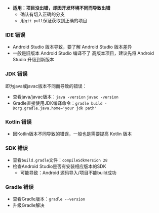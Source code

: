 - **适用：项目没出错，却因开发环境不同而导致出错**
  - 确认有切入正确的分支
  - 用`git pull`保证获取到正确的项目

### IDE 错误

- Android Studio 版本导致，要了解 Android Studio 版本差异
- 一般是旧版本 Android Studio 编译不了 高版本项目，建议先将 Android Studio 升级到新版本

### JDK 错误

即为java或javac版本不同而导致的错误：
- 查看java/javac版本：`java -version` `javac -version`
- Gradle直接使用JDK编译命令：`gradle build -Dorg.gradle.java.home='your jdk path'`

### Kotlin 错误

- 因Kotlin版本不同导致的错误，一般也是需要提高 Kotlin 版本

### SDK 错误

- 查看`build.gradle`文件：`compileSdkVersion 28`
- 检查Android Studio是否有安装相应版本的SDK
  - 可能导致：Android 源码导入/项目不能build成功

### Gradle 错误

- 查看Gradle版本：`gradle --version`
- 升级Gradle解决





